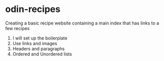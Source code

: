 # odin-recipes

Creating a basic recipe website containing a main index that has links to a few recipes

1. I will set up the boilerplate
2. Use links and images
3. Headers and paragraphs
4. Ordered and Unordered lists
